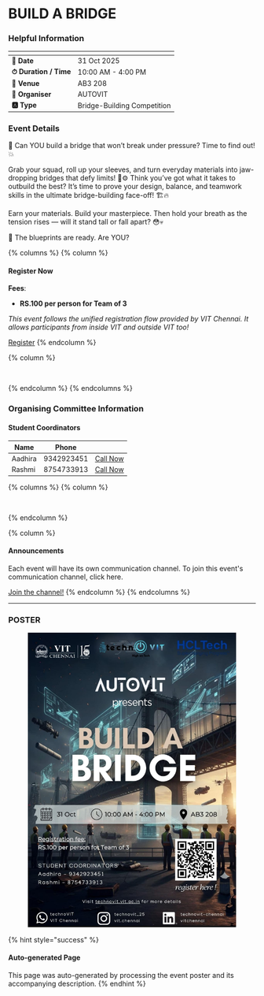 # BUILD A BRIDGE

### Helpful Information

<table data-view="cards"><thead><tr><th></th><th></th></tr></thead><tbody><tr><td><strong>📅 Date</strong></td><td>31 Oct 2025</td></tr><tr><td><strong>⏱ Duration / Time</strong></td><td>10:00 AM - 4:00 PM</td></tr><tr><td><strong>📍 Venue</strong></td><td>AB3 208</td></tr><tr><td><strong>👤 Organiser</strong></td><td>AUTOVIT</td></tr><tr><td><strong>🅰️ Type</strong></td><td>Bridge-Building Competition</td></tr></tbody></table>

### Event Details

🚧 Can YOU build a bridge that won’t break under pressure? Time to find out! 💥

Grab your squad, roll up your sleeves, and turn everyday materials into jaw-dropping bridges that defy limits! 💪⚙️ Think you’ve got what it takes to outbuild the best? It’s time to prove your design, balance, and teamwork skills in the ultimate bridge-building face-off! 🏗️🔥

Earn your materials. Build your masterpiece. Then hold your breath as the tension rises — will it stand tall or fall apart? 😳💀

🚨 The blueprints are ready. Are YOU?

{% columns %}
{% column %}
#### Register Now

**Fees**:

* **RS.100 per person for Team of 3**

_This event follows the unified registration flow provided by VIT Chennai. It allows participants from inside VIT and outside VIT too!_

<a href="https://chennaievents.vit.ac.in/technovit/eventPreview" class="button primary" data-icon="rocket-launch">Register</a>
{% endcolumn %}

{% column %}
<figure><img src="https://images.unsplash.com/photo-1607000975574-0b425df6975a?crop=entropy&#x26;cs=srgb&#x26;fm=jpg&#x26;ixid=M3wxOTcwMjR8MHwxfHNlYXJjaHw3fHxyZWdpc3RlcnxlbnwwfHx8fDE3NjEyNDU2MDF8MA&#x26;ixlib=rb-4.1.0&#x26;q=85" alt=""><figcaption></figcaption></figure>
{% endcolumn %}
{% endcolumns %}

### Organising Committee Information

#### Student Coordinators

<table data-card-size="large" data-view="cards"><thead><tr><th>Name</th><th data-type="number">Phone</th><th></th></tr></thead><tbody><tr><td>Aadhira</td><td>9342923451</td><td><a href="tel:9342923451" class="button secondary">Call Now</a></td></tr><tr><td>Rashmi</td><td>8754733913</td><td><a href="tel:8754733913" class="button secondary">Call Now</a></td></tr></tbody></table>

{% columns %}
{% column %}
<figure><img src="https://images.unsplash.com/photo-1650897877751-4446f52a0cb3?crop=entropy&#x26;cs=srgb&#x26;fm=jpg&#x26;ixid=M3wxOTcwMjR8MHwxfHNlYXJjaHw2fHxhbm5vdW5jZW1lbnR8ZW58MHx8fHwxNzYxMjQ2MzUxfDA&#x26;ixlib=rb-4.1.0&#x26;q=85" alt=""><figcaption></figcaption></figure>
{% endcolumn %}

{% column %}
#### Announcements

Each event will have its own communication channel. To join this event's communication channel, click here.

<a href="https://chat.whatsapp.com/C9fMl5H776n5NbqM3ljXii?mode=wwt" class="button primary" data-icon="bullhorn">Join the channel!</a>
{% endcolumn %}
{% endcolumns %}

***

### POSTER

<figure><img src="../../.gitbook/assets/image (2) (1) (1) (1).png" alt=""><figcaption></figcaption></figure>

{% hint style="success" %}
#### Auto-generated Page

This page was auto-generated by processing the event poster and its accompanying description.
{% endhint %}
